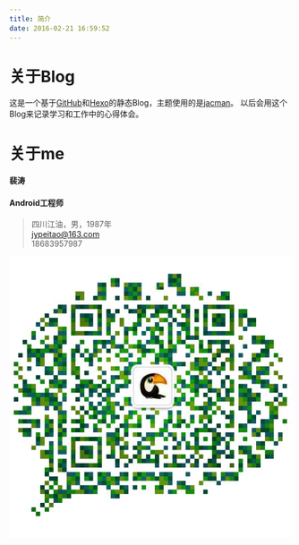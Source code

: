 ```yaml
---
title: 简介
date: 2016-02-21 16:59:52
---
```

# 关于Blog
这是一个基于[GitHub](https://github.com/)和[Hexo](https://hexo.io)的静态Blog，主题使用的是[jacman](https://github.com/wuchong/jacman)。
以后会用这个Blog来记录学习和工作中的心得体会。

# 关于me
#### 裴涛
#### Android工程师
> 四川江油，男，1987年  
> [jypeitao@163.com](jypeitao@163.com)  
> 18683957987

![扫一扫添加微信](/imgs/about_me_wx.png)

